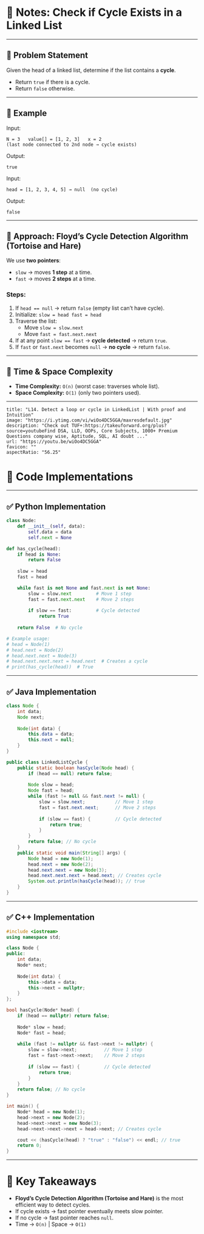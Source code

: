 # 📒 Notes: Check if Cycle Exists in a Linked List

---

## 🔹 Problem Statement

Given the head of a linked list, determine if the list contains a **cycle**.

- Return `true` if there is a cycle.
- Return `false` otherwise.

---

## 🔹 Example

Input:

```
N = 3   value[] = [1, 2, 3]   x = 2  
(last node connected to 2nd node → cycle exists)
```

Output:

```
true
```
Input:

```
head = [1, 2, 3, 4, 5] → null  (no cycle)
```

Output:

```
false
```
---

## 🔹 Approach: Floyd’s Cycle Detection Algorithm (Tortoise and Hare)

We use **two pointers**:

- `slow` → moves **1 step** at a time.
- `fast` → moves **2 steps** at a time.

### Steps:

1. If `head == null` → return `false` (empty list can’t have cycle).
2. Initialize:
    `slow = head fast = head`
3. Traverse the list:
    - Move `slow = slow.next`
    - Move `fast = fast.next.next`
4. If at any point `slow == fast` → **cycle detected** → return `true`.
5. If `fast` or `fast.next` becomes `null` → **no cycle** → return `false`.

---

## 🔹 Time & Space Complexity

- **Time Complexity:** `O(n)` (worst case: traverses whole list).
- **Space Complexity:** `O(1)` (only two pointers used).

---

```embed
title: "L14. Detect a loop or cycle in LinkedList | With proof and Intuition"
image: "https://i.ytimg.com/vi/wiOo4DC5GGA/maxresdefault.jpg"
description: "Check out TUF+:https://takeuforward.org/plus?source=youtubeFind DSA, LLD, OOPs, Core Subjects, 1000+ Premium Questions company wise, Aptitude, SQL, AI doubt ..."
url: "https://youtu.be/wiOo4DC5GGA"
favicon: ""
aspectRatio: "56.25"
```


# 🔹 Code Implementations

---

## ✅ Python Implementation

```python
class Node:
    def __init__(self, data):
        self.data = data
        self.next = None

def has_cycle(head):
    if head is None:
        return False
    
    slow = head
    fast = head

    while fast is not None and fast.next is not None:
        slow = slow.next         # Move 1 step
        fast = fast.next.next    # Move 2 steps
        
        if slow == fast:         # Cycle detected
            return True
    
    return False  # No cycle

# Example usage:
# head = Node(1)
# head.next = Node(2)
# head.next.next = Node(3)
# head.next.next.next = head.next  # Creates a cycle
# print(has_cycle(head))  # True

```

---

## ✅ Java Implementation

```java
class Node {
    int data;
    Node next;
    
    Node(int data) {
        this.data = data;
        this.next = null;
    }
}

public class LinkedListCycle {
    public static boolean hasCycle(Node head) {
        if (head == null) return false;
        
        Node slow = head;
        Node fast = head;
        while (fast != null && fast.next != null) {
            slow = slow.next;           // Move 1 step
            fast = fast.next.next;      // Move 2 steps
            
            if (slow == fast) {         // Cycle detected
                return true;
            }
        }
        return false; // No cycle
    }
    public static void main(String[] args) {
        Node head = new Node(1);
        head.next = new Node(2);
        head.next.next = new Node(3);
        head.next.next.next = head.next; // Creates cycle
        System.out.println(hasCycle(head)); // true
    }
}

```

---

## ✅ C++ Implementation

```cpp
#include <iostream>
using namespace std;

class Node {
public:
    int data;
    Node* next;
    
    Node(int data) {
        this->data = data;
        this->next = nullptr;
    }
};

bool hasCycle(Node* head) {
    if (head == nullptr) return false;
    
    Node* slow = head;
    Node* fast = head;
    
    while (fast != nullptr && fast->next != nullptr) {
        slow = slow->next;          // Move 1 step
        fast = fast->next->next;    // Move 2 steps
        
        if (slow == fast) {         // Cycle detected
            return true;
        }
    }
    return false; // No cycle
}

int main() {
    Node* head = new Node(1);
    head->next = new Node(2);
    head->next->next = new Node(3);
    head->next->next->next = head->next; // Creates cycle

    cout << (hasCycle(head) ? "true" : "false") << endl; // true
    return 0;
}

```

---

# 🔹 Key Takeaways

- **Floyd’s Cycle Detection Algorithm (Tortoise and Hare)** is the most efficient way to detect cycles.
- If cycle exists → fast pointer eventually meets slow pointer.
- If no cycle → fast pointer reaches `null`.
- Time → `O(n)` | Space → `O(1)`